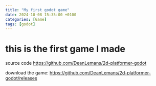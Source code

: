 ```yaml
---
title: "My first godot game"
date: 2024-10-08 15:35:00 +0100
categories: [Game]
tags: [godot]
---
```


# this is the first game I made


source code https://github.com/DeanLemans/2d-platformer-godot

download the game: https://github.com/DeanLemans/2d-platformer-godot/releases